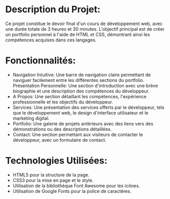 # Description du Projet:

Ce projet constitue le devoir final d'un cours de développement web, avec une durée totale de 3 heures et 30 minutes. L'objectif principal est de créer un portfolio personnel à l'aide de HTML et CSS, démontrant ainsi les compétences acquises dans ces langages.

# Fonctionnalités:

- Navigation Intuitive: Une barre de navigation claire permettant de naviguer facilement entre les différentes sections du portfolio.
Présentation Personnelle: Une section d'introduction avec une brève biographie et une description des compétences du développeur.
- A Propos: Une section détaillant les compétences, l'expérience professionnelle et les objectifs du développeur.
- Services: Une présentation des services offerts par le développeur, tels que le développement web, le design d'interface utilisateur et le marketing digital.
- Portfolio: Une galerie de projets antérieurs avec des liens vers des démonstrations ou des descriptions détaillées.
- Contact: Une section permettant aux visiteurs de contacter le développeur, avec un formulaire de contact.


# Technologies Utilisées:

- HTML5 pour la structure de la page.
- CSS3 pour la mise en page et le style.
- Utilisation de la bibliothèque Font Awesome pour les icônes.
- Utilisation de Google Fonts pour la police de caractères.

